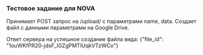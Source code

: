 ### Тестовое задание для NOVA

Принимает POST запрос на /upload/ с параметрами name, data.
Создает файл с данными параметрами на Google Drive.

Ответ сервера на успешное создание файла вида:
{"file_id": "1ouWKfPR20-jdsF_lGZgPMTlUqkVTzWCo"}